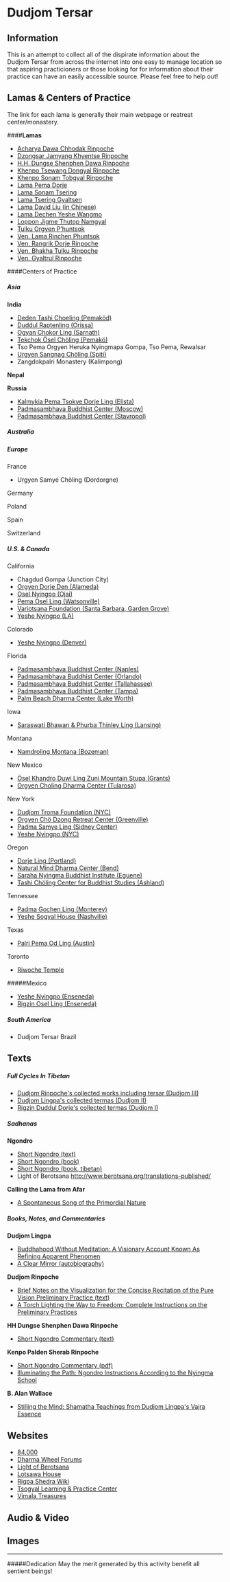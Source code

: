 # Dudjom Tersar

## Information

This is an attempt to collect all of the dispirate  information about the Dudjom Tersar from across the internet into one easy to manage location so that aspiring practicioners or those looking for for information about their practice can have an easily accessible source. Please feel free to help out!

## Lamas & Centers of Practice
The link for each lama is generally their main webpage or reatreat center/monastery. 

####**Lamas**

- [Acharya Dawa Chhodak Rinpoche](http://www.saraswatibhawan.org/)
- [Dzongsar Jamyang Khyentse Rinpoche](http://www.khyentse.org) 
- [H.H. Dungse Shenphen Dawa Rinpoche](http://www.tersar.org)
- [Khenpo Tsewang Dongyal Rinpoche](http://www.padmasambhava.org)
- [Khenpo Sonam Tobgyal Rinpoche](http://www.riwoche.com/SonamRinpoche.html)
- [Lama Pema Dorje](http://sangchenpemachholing.org/)
- [Lama Sonam Tsering](http://www.vajrayana.org/)
- [Lama Tsering Gyaltsen](http://www.saraha.org/)
- [Lama David Liu (in Chinese)](http://www.clearlight.org/)
- [Lama Dechen Yeshe Wangmo](http://jnanasukha.org/connect)
- [Loppon Jigme Thutop Namgyal](http://lotusdharmagarden.org/Lotus_Dharma_Garden/About_Us.html) 
- [Tulku Orgyen P’huntsok](http://www.vairotsana.org/)
- [Ven. Lama Rinchen Phuntsok](http://www.dongakcholing.org/)
- [Ven. Rangrik Dorje Rinpoche](http://www.canadathromasangha.com/)
- [Ven. Bhakha Tulku Rinpoche](http://www.vairotsana.org/our-teachers/)
- [Ven. Gyaltrul Rinpoche](http://www.tashicholing.org/Gyatrul.html)  

####Centers of Practice
##### Asia

**India**

 - [Deden Tashi Choeling (Pemaköd)](http://pemakoddharmawheel.org/)
  - [Duddul Raptenling (Orissa)](http://duddulraptenling.blogspot.in/)
 - [Ogyan Chokor Ling (Sarnath)](http://www.loponpogyantanzin.com/#!ogyan-chokor-ling/csy7)
 - [Tekchok Ösel Chöling (Pemakö)](http://pemakoddharmawheel.org/)
 - Tso Pema Orgyen Heruka Nyingmapa Gompa, Tso Pema, Rewalsar
 - [Urgyen Sangnag Chöling (Spiti)](http://sangnagcholing.org/)
 - Zangdokpalri Monastery (Kalimpong)

**Nepal**

**Russia**

- [Kalmykia Pema Tsokye Dorje Ling (Elista)](http://www.padmasambhava.r08.ru/)
- [Padmasambhava Buddhist Center (Moscow)](http://padmasambhava.ru/)
- [Padmasambhava Buddhist Center (Stavropol)](http://www.padmasambhava.org/centers.html)

##### Australia

##### Europe

France

- Urgyen Samyé Chöling (Dordorgne)

Germany

Poland

Spain

Switzerland

##### U.S. & Canada

California

- Chagdud Gompa (Junction City)
- [Orgyen Dorje Den (Alameda)](http://www.orgyendorjeden.org)
- [Osel Nyingpo (Ojai)](http://www.oselnyingpo.org/)
- [Pema Osel Ling (Watsonville)](http://www.vajrayana.org)
- [Variotsana Foundation (Santa Barbara, Garden Grove)](http://www.vairotsana.org/)
- [Yeshe Nyingpo (LA)](http://www.tersar.org/?page_id=1127)
 
Colorado

- [Yeshe Nyingpo (Denver)](http://www.tersar.org/?page_id=1204)

Florida

- [Padmasambhava Buddhist Center (Naples)](http://www.padmasambhava.org/centers.html)
- [Padmasambhava Buddhist Center (Orlando)](http://www.pbcorlando.org/)
- [Padmasambhava Buddhist Center (Tallahassee)](http://www.padmasambhava.org/centers.html)
- [Padmasambhava Buddhist Center (Tampa)](http://www.pbctampabay.org/)
- [Palm Beach Dharma Center (Lake Worth)](http://www.pbdc.net/)

Iowa

- [Saraswati Bhawan & Phurba Thinley Ling (Lansing)](http://saraswatibhawan.org/)

Montana

- [Namdroling Montana (Bozeman)](http://www.namdrolingmt.org/)

New Mexico

- [Ösel Khandro Duwi Ling Zuni Mountain Stupa (Grants)](http://www.zunimountainstupa.org/)
- [Orgyen Choling Dharma Center (Tularosa)](http://www.vairotsana.org/)

New York

- [Dudjom Troma Foundation (NYC)](http://dudjomtroma.org/home.html)
- [Orgyen Chö Dzong Retreat Center (Greenville)](http://www.tersar.org/?page_id=858)
- [Padma Samye Ling (Sidney Center)](http://www.padmasambhava.org)
- [Yeshe Nyingpo (NYC)](http://www.tersar.org/?page_id=946)

Oregon

- [Dorje Ling (Portland)](http://www.dorjeling.info/Home_Page.html)
- [Natural Mind Dharma Center (Bend)](naturalminddharma.org)
- [Saraha Nyingma Buddhist Institute (Eguene)](http://www.saraha.org/)
- [Tashi Chöling Center for Buddhist Studies (Ashland)](http://www.tashicholing.org/)

Tennessee

- [Padma Gochen Ling (Monterey)](http://pbc-tn.org/about-us/gochen-ling)
- [Yeshe Sogyal House (Nashville)](http://www.pbc-tn.org)

Texas

- [Palri Pema Od Ling (Austin)](http://www.palri.org/)

Toronto

- [Riwoche Temple](http://www.riwoche.com/TorontoTemple.html)


#####Mexico

- [Yeshe Nyingpo (Enseneda)](http://www.yeshenyingpomexico.blogspot.in/)
- [Rigzin Osel Ling (Enseneda)](http://saraswatibhawan.org/about-us-2/rigzin-osel-ling-mexico/)

##### South America

- Dudjom Tersar Brazil



## Texts

##### Full Cycles In Tibetan

- [Dudjom Rinpoche's collected works including tersar (Dudjom III)](http://tbrc.org/link?RID=W20869)
- [Dudjom Lingpa's collected termas (Dudjom II)](http://tbrc.org/link?RID=W28732)
- [Rigzin Duddul Dorje's collected termas (Dudjom I)](http://www.tbrc.org/#library_work_Object-W22123)



##### Sadhanas
**Ngondro**
 
- [Short Ngondro (text)](http://www.tersar.org/wp-content/uploads/2014/06/ShortNgondro.Original.pdf)
- [Short Ngondro (book)](http://www.padmasambhava.org/cart/catalog/product_info.php?products_id=175)
- [Short Ngondro (book, tibetan)](http://vimalatreasures.org/concise-dudjom-tersar-ngondro.aspx)
- Light of Berotsana <http://www.berotsana.org/translations-published/>

**Calling the Lama from Afar**

- [A Spontaneous Song of the Primordial Nature](http://www.dudjom.blogspot.in/2007/12/prayer-of-calling-lama-from-afar-for.html)


##### Books, Notes, and Commentaries
**Dudjom Lingpa**

- [Buddhahood Without Meditation: A Visionary Account Known As Refining Apparent Phenomen](http://www.amazon.com/Buddhahood-Without-Meditation-Visionary-Refining/dp/1881847330)
- [A Clear Mirror (autobiography)](http://www.amazon.com/gp/product/9627341673)

**Dudjom Rinpoche**

 - [Brief Notes on the Visualization for the Concise Recitation of the Pure Vision Preliminary Practice (text)](http://www.lotsawahouse.org/tibetan-masters/dudjom-rinpoche/dudjom-tersar-ngondro-notes)
 - [A Torch Lighting the Way to Freedom: Complete Instructions on the Preliminary Practices](http://www.amazon.com/Torch-Lighting-Way-Freedom-Instructions/dp/159030909X/)
 
**HH Dungse Shenphen Dawa Rinpoche**

- [Short Ngondro Commentary (text)](http://www.tersar.org/teachings-4/ngondro-teachings-may-2013/)
 
**Kenpo Palden Sherab Rinpoche**

- [Short Ngondro Commentary (pdf)](http://www.abuddhistlibrary.com/Buddhism/A%20-%20Tibetan%20Buddhism/Authors/Kenpo%20Palden%20Sherab%20Rinpoche/Commentary%20On%20Ngondro.pdf/Commentary.pdf)
- [Illuminating the Path: Ngondro Instructions According to the Nyingma School](http://www.padmasambhava.org/cart/catalog/product_info.php?products_id=105)


**B. Alan Wallace**

- [Stilling the Mind: Shamatha Teachings from Dudjom Lingpa's Vajra Essence](http://www.amazon.com/Stilling-Mind-Shamatha-Teachings-Lingpas/dp/0861716906/)


## Websites
- [84,000](http://84000.co/)
- [Dharma Wheel Forums](http://www.dharmawheel.net/viewforum.php?f=40)
- [Light of Berotsana](http://www.berotsana.org/)
- [Lotsawa House](http://www.lotsawahouse.org/)
- [Rigpa Shedra Wiki](http://www.rigpawiki.org/)
- [Tsogyal Learning & Practice Center](http://tsogyalonlinecourses.com)
- [Vimala Treasures](http://vimalatreasures.org/)

## Audio & Video

## Images




***
#####Dedication
May the merit generated by this activity benefit all sentient beings!